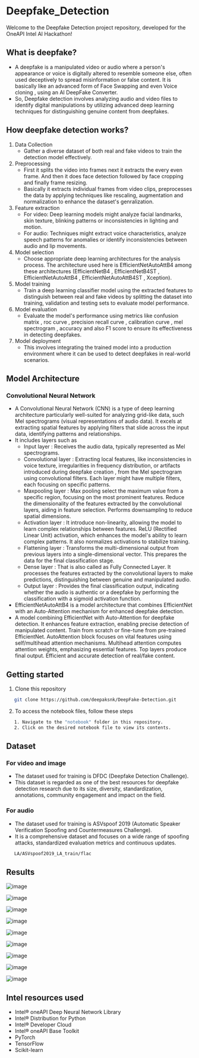 # Deepfake_Detection 
Welcome to the Deepfake Detection project repository, developed for the OneAPI Intel AI Hackathon!
## What is deepfake?
- A deepfake is a manipulated video or audio where a person's appearance or voice is digitally altered to resemble someone else, often used deceptively to spread misinformation or false content. It is basically like an advanced form of Face Swapping and even Voice cloning , using an AI DeepFake Converter.
- So, Deepfake detection involves analyzing audio and video files to identify digital manipulations by utilizing advanced deep learning techniques for distinguishing genuine content from deepfakes.
## How deepfake detection works?
1) Data Collection 
   - Gather a diverse dataset of both real and fake videos to train the detection model effectively.
2) Preprocessing 
    - First it splits the video into frames next it extracts the every even frame. And then it does face detection followed by face cropping and finally frame resizing.
    - Basically it extracts individual frames from video clips, preprocesses the data by applying techniques like rescaling, augmentation and normalization to enhance the dataset's genralization.
3) Feature extraction 
    - For video: Deep learning models might analyze facial landmarks, skin texture, blinking patterns or inconsistencies in lighting and motion.
    - For audio: Techniques might extract voice characteristics, analyze speech patterns for anomalies or identify inconsistencies between audio and lip movements.
5) Model selection 
    - Choose appropriate deep learning architectures for the analysis process. The architecture used here is EfficientNetAutoAttB4 among these architectures (EfficientNetB4 , EfficientNetB4ST , EfficientNetAutoAttB4 , EfficientNetAutoAttB4ST , Xception).
5) Model training 
    - Train a deep learning classifier model using the extracted features to distinguish between real and fake videos by splitting the dataset into training, validation and testing sets to evaluate model performance.
6) Model evaluation 
    - Evaluate the model's performance using metrics like confusion matrix , roc curve , precision recall curve , calibration curve , mel spectrogram , accuracy and also F1 score to ensure its effectiveness in detecting deepfakes.
7) Model deployment 
    - This involves integrating the trained model into a production environment where it can be used to detect deepfakes in real-world scenarios.
## Model Architecture 
### Convolutional Neural Network 
  - A Convolutional Neural Network (CNN) is a type of deep learning architecture particularly well-suited for analyzing grid-like data, such  Mel spectrograms (visual representations of audio data). It excels at extracting spatial features by applying filters that slide across the input data, identifying patterns and relationships.
  - It includes layers such as
      - Input layer : Receives the audio data, typically represented as Mel spectrograms.
      - Convolutional layer : Extracting local features, like inconsistencies in voice texture, irregularities in frequency distribution, or artifacts introduced during deepfake creation , from the Mel spectrogram using convolutional filters. Each layer might have multiple filters, each focusing on specific patterns.
      - Maxpooling layer : Max pooling select the maximum value from a specific region, focusing on the most prominent features. Reduce the dimensionality of the features extracted by the convolutional layers, aiding in feature selection. Performs downsampling to reduce spatial dimensions.
      - Activation layer : It introduce non-linearity, allowing the model to learn complex relationships between features. ReLU (Rectified Linear Unit) activation, which enhances the model's ability to learn complex patterns. It also normalizes activations to stabilize training.
      - Flattening layer : Transforms the multi-dimensional output from previous layers into a single-dimensional vector. This prepares the data for the final classification stage.
      - Dense layer : That is also called as Fully Connected Layer. It processes the features extracted by the convolutional layers to make predictions, distinguishing between genuine and manipulated audio.
      - Output layer : Provides the final classification output, indicating whether the audio is authentic or a deepfake by performing the classification with a sigmoid activation function.
 - EfficientNetAutoAttB4 is a model architecture that combines EfficientNet with an Auto-Attention mechanism for enhanced deepfake detection.
 - A model combining EfficientNet with Auto-Attention for deepfake detection. It enhances feature extraction, enabling precise detection of manipulated content. Train from scratch or fine-tune from pre-trained EfficientNet. AutoAttention block focuses on vital features using self/multihead attention mechanisms. Multihead attention computes attention weights, emphasizing essential features. Top layers produce final output. Efficient and accurate detection of real/fake content.
## Getting started 
1) Clone this repository 
```bash
   git clone https://github.com/deepaksnk/DeepFake-Detection.git
```
2) To access the notebook files, follow these steps     
```bash
   1. Navigate to the "notebook" folder in this repository.
   2. Click on the desired notebook file to view its contents.
```
## Dataset 
### For video and image 
  - The dataset used for training is DFDC (Deepfake Detection Challenge).
  - This dataset is regarded as one of the best resources for deepfake detection research due to its size, diversity, standardization, annotations, community engagement and impact on the field.
### For audio 
   - The dataset used for training is ASVspoof 2019 (Automatic Speaker Verification Spoofing and Countermeasures Challenge).
   - It is a comprehensive dataset and  focuses on a wide range of spoofing attacks, standardized evaluation metrics and continuous updates.
```bash
   LA/ASVspoof2019_LA_train/flac
```
## Results 

![image](https://github.com/deepaksnk/DeepFake-Detection/assets/85092683/26a67847-7e7b-4a49-9887-9ff305f3d4d2)

![image](https://github.com/deepaksnk/DeepFake-Detection/assets/85092683/b0e33b48-3de7-41c0-bbae-65234278dbf2)

![image](https://github.com/deepaksnk/DeepFake-Detection/assets/85092683/073d86f2-605b-4018-8adb-dba59c63c9a1)

![image](https://github.com/deepaksnk/DeepFake-Detection/assets/85092683/b0e0a185-4853-4175-a7a9-a45da6ce156f)

![image](https://github.com/deepaksnk/DeepFake-Detection/assets/85092683/9d2bc56b-6ffb-46a3-bf23-9ef8319500ec)

![image](https://github.com/deepaksnk/DeepFake-Detection/assets/85092683/d1b4031d-9f48-44b4-8e35-1ec0fc471273)

![image](https://github.com/deepaksnk/DeepFake-Detection/assets/85092683/04d22f22-2355-4b06-98ca-2ea7ac69e1b0)

![image](https://github.com/deepaksnk/DeepFake-Detection/assets/85092683/414f5025-d5d3-4c47-9b32-954d8d3ed298)

![image](https://github.com/deepaksnk/DeepFake-Detection/assets/85092683/29398c30-bc71-4b7a-ba7f-17a903405caa)
## Intel resources used 
  - Intel® oneAPI Deep Neural Network Library
  - Intel® Distribution for Python
  - Intel® Developer Cloud
  - Intel® oneAPI Base Toolkit
  - PyTorch
  - TensorFlow
  - Scikit-learn



 
        


  
